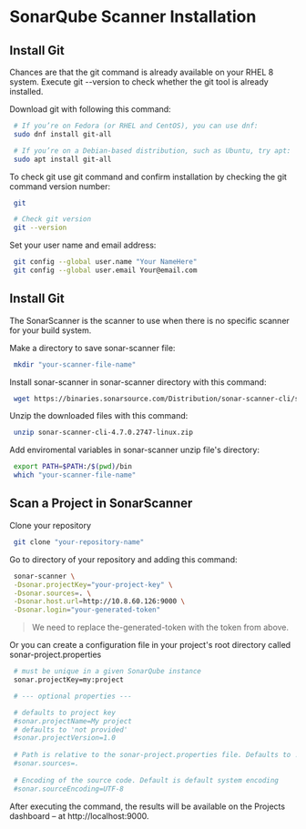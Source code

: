 # SonarQube Scanner Installation

## Install Git

Chances are that the git command is already available on your RHEL 8 system.
Execute git --version to check whether the git tool is already installed.

Download git with following this command:

```bash
 # If you’re on Fedora (or RHEL and CentOS), you can use dnf:
 sudo dnf install git-all
```

```bash
 # If you’re on a Debian-based distribution, such as Ubuntu, try apt:
 sudo apt install git-all
```

To check git use git command and confirm installation by checking the git command version number:

```bash
 git

 # Check git version
 git --version
```

Set your user name and email address:

```bash
 git config --global user.name "Your NameHere"
 git config --global user.email Your@email.com
```

## Install Git

The SonarScanner is the scanner to use when there is no specific scanner for your build system.

Make a directory to save sonar-scanner file:

```bash
 mkdir "your-scanner-file-name"
```

Install sonar-scanner in sonar-scanner directory with this command:

```bash
 wget https://binaries.sonarsource.com/Distribution/sonar-scanner-cli/sonar-scanner-cli-4.7.0.2747-linux.zip
```

Unzip the downloaded files with this command:

```bash
 unzip sonar-scanner-cli-4.7.0.2747-linux.zip
```

Add enviromental variables in sonar-scanner unzip file's directory:

```bash
 export PATH=$PATH:/$(pwd)/bin
 which "your-scanner-file-name"
```

<!-- Set some configuration for routing to :

```bash
 nc -v 10.8.60.126 9000
``` -->

## Scan a Project in SonarScanner

Clone your repository 

```bash
 git clone "your-repository-name"
```

Go to directory of your repository and adding this command:

```bash
 sonar-scanner \
 -Dsonar.projectKey="your-project-key" \
 -Dsonar.sources=. \
 -Dsonar.host.url=http://10.8.60.126:9000 \
 -Dsonar.login="your-generated-token"
```

>We need to replace the-generated-token with the token from above.

Or you can create a configuration file in your project's root directory called sonar-project.properties

```bash
 # must be unique in a given SonarQube instance
 sonar.projectKey=my:project

 # --- optional properties ---

 # defaults to project key
 #sonar.projectName=My project
 # defaults to 'not provided'
 #sonar.projectVersion=1.0
 
 # Path is relative to the sonar-project.properties file. Defaults to .
 #sonar.sources=.
 
 # Encoding of the source code. Default is default system encoding
 #sonar.sourceEncoding=UTF-8
```

After executing the command, the results will be available on the Projects dashboard – at http://localhost:9000.